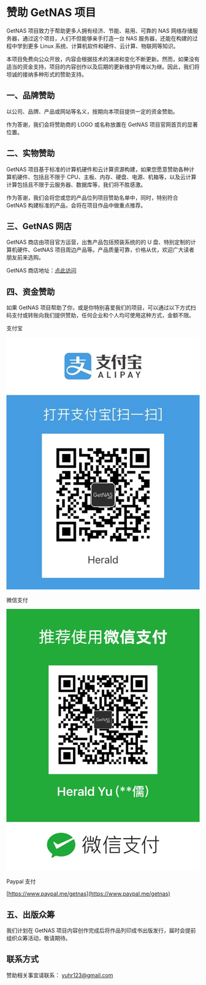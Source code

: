 # 赞助 GetNAS 项目

GetNAS 项目致力于帮助更多人拥有经济、节能、易用、可靠的 NAS 网络存储服务器，通过这个项目，人们不但能够亲手打造一台 NAS 服务器，还能在构建的过程中学到更多 Linux 系统、计算机软件和硬件、云计算、物联网等知识。

本项目免费向公众开放，内容会根据技术的演进和变化不断更新。然而，如果没有适当的资金支持，项目的内容创作以及后期的更新维护将难以为继。因此，我们将坦诚的接纳多种形式的赞助支持。

## 一、品牌赞助

以公司、品牌、产品或网站等名义，按期向本项目提供一定的资金赞助。

作为答谢，我们会将赞助商的 LOGO 或名称放置在 GetNAS 项目官网首页的显著位置。

## 二、实物赞助

GetNAS 项目基于标准的计算机硬件和云计算资源构建，如果您愿意赞助各种计算机硬件、包括且不限于 CPU、主板、内存、硬盘、电源、机箱等，以及云计算计算包括且不限于云服务器、数据库等，我们将不胜感激。

作为答谢，我们会将您或您的产品位列项目赞助名单中，同时，特别符合 GetNAS 构建标准的产品，会将在项目作品中做重点推荐。

## 三、GetNAS 网店

GetNAS 商店由项目官方运营，出售产品包括预装系统的的 U 盘、特别定制的计算机硬件、GetNAS 项目周边产品等。产品质量可靠，价格从优，欢迎广大读者朋友前来选购。

GetNAS 商店地址：[点此访问](https://h5.youzan.com/v2/showcase/homepage?kdt_id=19116922)

## 四、资金赞助

如果 GetNAS 项目帮助了你，或是你特别喜爱我们的项目，可以通过以下方式扫码支付或转账向我们提供赞助，任何企业和个人均可使用这种方式，金额不限。

支付宝

![支付宝](sponsor/alipay-code.jpg)

微信支付

![微信支付](sponsor/wx-code.jpg)

Paypal 支付

[https://www.paypal.me/getnas](https://www.paypal.me/getnas)

## 五、出版众筹

我们计划在 GetNAS 项目内容创作完成后将作品列印成书出版发行，届时会提前组织众筹活动，敬请期待。

## 联系方式

赞助相关事宜请联系： [yuhr123@gmail.com](mailto:yuhr123@gmail.com)

